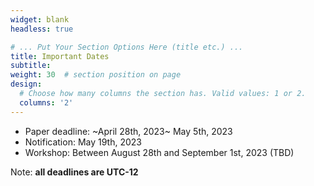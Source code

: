 ```yaml
---
widget: blank
headless: true

# ... Put Your Section Options Here (title etc.) ...
title: Important Dates
subtitle:
weight: 30  # section position on page
design:
  # Choose how many columns the section has. Valid values: 1 or 2.
  columns: '2'
---
```


- Paper deadline: ~April 28th, 2023~ May 5th, 2023
- Notification: May 19th, 2023
- Workshop: Between August 28th and September 1st, 2023 (TBD)

Note: **all deadlines are UTC-12**

